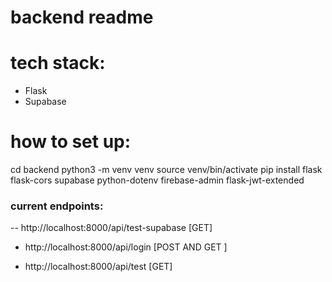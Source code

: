 # backend readme

# tech stack:

- Flask
- Supabase

# how to set up:

cd backend
python3 -m venv venv
source venv/bin/activate
pip install flask flask-cors supabase python-dotenv firebase-admin flask-jwt-extended

### current endpoints:

-- http://localhost:8000/api/test-supabase [GET]

- http://localhost:8000/api/login [POST AND GET ]

- http://localhost:8000/api/test [GET]
